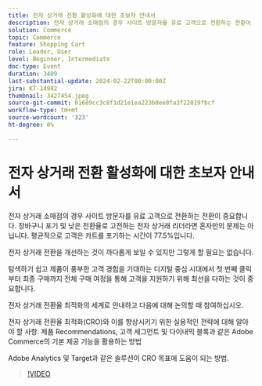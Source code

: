 ```yaml
---
title: 전자 상거래 전환 활성화에 대한 초보자 안내서
description: 전자 상거래 소매점의 경우 사이트 방문자를 유료 고객으로 전환하는 전환이 중요합니다. 장바구니 포기 및 낮은 전환율로 고전하는 전자 상거래 리더라면 혼자만의 문제는 아닙니다. 평균적으로, 고객은 카트를 77.5% 포기합니다.전자 상거래 전환을 개선하는 것이 까다로울 수 있지만 그렇게 할 필요는 없습니다.고객이 탐색하기 쉽고 제품이 풍부한 고객 경험을 기대하는 디지털 우선 시대에서 첫 번째 클릭부터 최종 구매까지 전체 구매 여정을 통해 고객을 지원하기 위해 최선을 다하는 것이 중요합니다.전자 상거래 전환율 최적화의 세계로 안내하고 논의하는 곳에 참여하십시오.전자 상거래 전환율 최적화(CRO)와 이를 향상시키는 실제 전략에 대해 알아야 할 사항.제품 Recommendations, 고객 세그먼트 및 동적 블록과 같은 Adobe Commerce의 획기적인 기능을 활용하는 방법.Adobe Analytics 및 Target과 같은 솔루션을 통해 CRO 목표에 어떻게 도움이 될 수 있습니까?
solution: Commerce
topic: Commerce
feature: Shopping Cart
role: Leader, User
level: Beginner, Intermediate
doc-type: Event
duration: 3409
last-substantial-update: 2024-02-22T00:00:00Z
jira: KT-14982
thumbnail: 3427454.jpeg
source-git-commit: 01689cc3c8f1d21e1ea223b8ee0fa3f22019fbcf
workflow-type: tm+mt
source-wordcount: '323'
ht-degree: 0%

---
```



# 전자 상거래 전환 활성화에 대한 초보자 안내서

전자 상거래 소매점의 경우 사이트 방문자를 유료 고객으로 전환하는 전환이 중요합니다. 장바구니 포기 및 낮은 전환율로 고전하는 전자 상거래 리더라면 혼자만의 문제는 아닙니다. 평균적으로 고객은 카트를 포기하는 시간이 77.5%입니다.

전자 상거래 전환을 개선하는 것이 까다롭게 보일 수 있지만 그렇게 할 필요는 없습니다.

탐색하기 쉽고 제품이 풍부한 고객 경험을 기대하는 디지털 중심 시대에서 첫 번째 클릭부터 최종 구매까지 전체 구매 여정을 통해 고객을 지원하기 위해 최선을 다하는 것이 중요합니다.

전자 상거래 전환율 최적화의 세계로 안내하고 다음에 대해 논의할 때 참여하십시오.

전자 상거래 전환율 최적화(CRO)와 이를 향상시키기 위한 실용적인 전략에 대해 알아야 할 사항.
제품 Recommendations, 고객 세그먼트 및 다이내믹 블록과 같은 Adobe Commerce의 기본 제공 기능을 활용하는 방법

Adobe Analytics 및 Target과 같은 솔루션이 CRO 목표에 도움이 되는 방법.

>[!VIDEO](https://video.tv.adobe.com/v/3427454/?learn=on)
